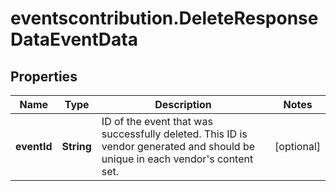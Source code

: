 # eventscontribution.DeleteResponseDataEventData

## Properties

Name | Type | Description | Notes
------------ | ------------- | ------------- | -------------
**eventId** | **String** | ID of the event that was successfully deleted. This ID is vendor generated and should be unique in each vendor&#39;s content set. | [optional] 


